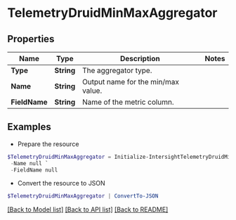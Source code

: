 # TelemetryDruidMinMaxAggregator
## Properties

Name | Type | Description | Notes
------------ | ------------- | ------------- | -------------
**Type** | **String** | The aggregator type. | 
**Name** | **String** | Output name for the min/max value. | 
**FieldName** | **String** | Name of the metric column. | 

## Examples

- Prepare the resource
```powershell
$TelemetryDruidMinMaxAggregator = Initialize-IntersightTelemetryDruidMinMaxAggregator  -Type null `
 -Name null `
 -FieldName null
```

- Convert the resource to JSON
```powershell
$TelemetryDruidMinMaxAggregator | ConvertTo-JSON
```

[[Back to Model list]](../README.md#documentation-for-models) [[Back to API list]](../README.md#documentation-for-api-endpoints) [[Back to README]](../README.md)

